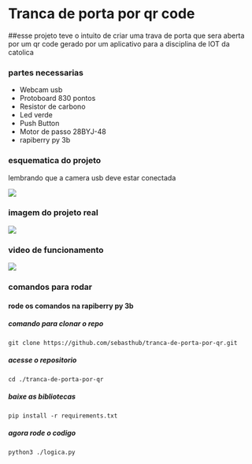 # Tranca de porta por qr code
##esse projeto teve o intuito de criar uma trava de porta que sera aberta por um qr code gerado por um aplicativo para a disciplina de IOT da catolica
<h3>partes necessarias</h3>
<ul>
  <li>Webcam usb</li>
  <li>Protoboard 830 pontos</li>
  <li>Resistor de carbono</li>
  <li>Led verde</li>
  <li>Push Button</li>
  <li>Motor de passo 28BYJ-48</li>
  <li>rapiberry py 3b</li>
</ul>
<h3>esquematica do projeto</h3>
<p>lembrando que a camera usb deve estar conectada</p>
<img src="[https://drive.google.com/file/d/1NpUyrGDdsEfAYfYruMvTUQJVObC5iHXO/view?usp=drive_link](https://drive.google.com/file/d/1NpUyrGDdsEfAYfYruMvTUQJVObC5iHXO/view?usp=sharing)"/>
<h3>imagem do projeto real</h3>
<img src="[https://drive.google.com/file/d/1k9IkO-3masJPLzr4qooojfD_3AMwuyLg/view?usp=drive_link](https://drive.google.com/file/d/1k9IkO-3masJPLzr4qooojfD_3AMwuyLg/view?usp=sharing)"/>
<h3>video de funcionamento</h3>
<a href="https://youtube.com/shorts/Ty124AR1RW8?si=NJAoZCAlO6ySmaT2"><img src="https://www.shareicon.net/data/2015/09/04/95565_yt_512x512.png"/></a>
<h3>comandos para rodar</h3>
<h4>rode os comandos na rapiberry py 3b</h4>
<h5>comando para clonar o repo</h5>
<code>git clone https://github.com/sebasthub/tranca-de-porta-por-qr.git</code>
<h5>acesse o repositorio</h5>
<code>cd ./tranca-de-porta-por-qr</code>
<h5>baixe as bibliotecas</h5>
<code>pip install -r requirements.txt</code>
<h5>agora rode o codigo</h5>
<code>python3 ./logica.py</code>
